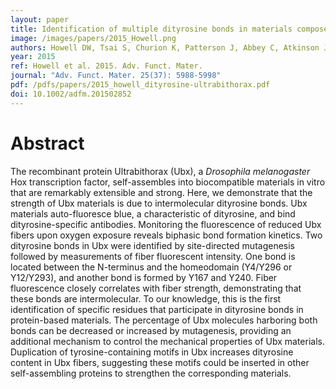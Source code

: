 ```yaml
---
layout: paper
title: Identification of multiple dityrosine bonds in materials composed of the <i>Drosophila</i> protein Ultrabithorax
image: /images/papers/2015_Howell.png
authors: Howell DW, Tsai S, Churion K, Patterson J, Abbey C, Atkinson JT, Porterpan D, You Y, Meissner KE, Bayless KJ, and Bondos SE
year: 2015
ref: Howell et al. 2015. Adv. Funct. Mater. 
journal: "Adv. Funct. Mater. 25(37): 5988-5998"
pdf: /pdfs/papers/2015_howell_dityrosine-ultrabithorax.pdf
doi: 10.1002/adfm.201502852
---
```


# Abstract

The recombinant protein Ultrabithorax (Ubx), a <i>Drosophila melanogaster</i> Hox transcription factor, self-assembles into biocompatible materials in vitro that are remarkably extensible and strong. Here, we demonstrate that the strength of Ubx materials is due to intermolecular dityrosine bonds. Ubx materials auto-fluoresce blue, a characteristic of dityrosine, and bind dityrosine-specific antibodies. Monitoring the fluorescence of reduced Ubx fibers upon oxygen exposure reveals biphasic bond formation kinetics. Two dityrosine bonds in Ubx were identified by site-directed mutagenesis followed by measurements of fiber fluorescent intensity. One bond is located between the N-terminus and the homeodomain (Y4/Y296 or Y12/Y293), and another bond is formed by Y167 and Y240. Fiber fluorescence closely correlates with fiber strength, demonstrating that these bonds are intermolecular. To our knowledge, this is the first identification of specific residues that participate in dityrosine bonds in protein-based materials. The percentage of Ubx molecules harboring both bonds can be decreased or increased by mutagenesis, providing an additional mechanism to control the mechanical properties of Ubx materials. Duplication of tyrosine-containing motifs in Ubx increases dityrosine content in Ubx fibers, suggesting these motifs could be inserted in other self-assembling proteins to strengthen the corresponding materials.